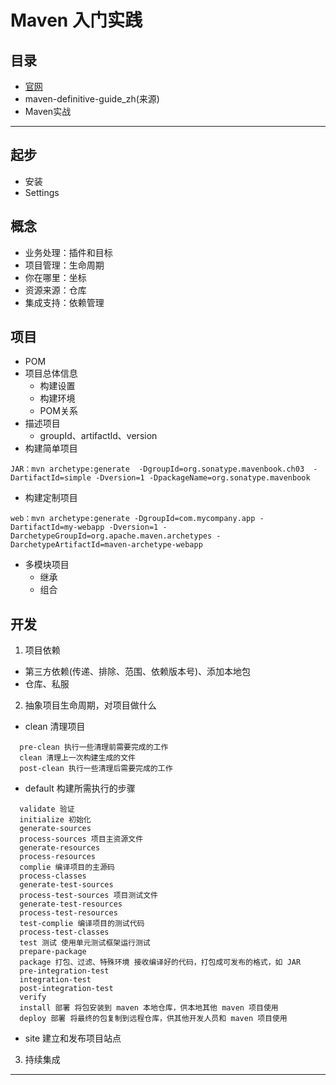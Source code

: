 #   Maven 入门实践


##   目录
-   [官网](http://maven.apache.org/)
-   maven-definitive-guide_zh(来源)
-   Maven实战

----


## 起步
- 安装
- Settings

## 概念
- 业务处理：插件和目标
- 项目管理：生命周期
- 你在哪里：坐标
- 资源来源：仓库
- 集成支持：依赖管理

## 项目
- POM
- 项目总体信息
  - 构建设置
  - 构建环境
  - POM关系
- 描述项目
  - groupId、artifactId、version
- 构建简单项目
```
JAR：mvn archetype:generate  -DgroupId=org.sonatype.mavenbook.ch03  -DartifactId=simple -Dversion=1 -DpackageName=org.sonatype.mavenbook
```
- 构建定制项目
```
web：mvn archetype:generate -DgroupId=com.mycompany.app -DartifactId=my-webapp -Dversion=1 -DarchetypeGroupId=org.apache.maven.archetypes -DarchetypeArtifactId=maven-archetype-webapp  
```

- 多模块项目
  -  继承
  -  组合

## 开发
1.  项目依赖

- 第三方依赖(传递、排除、范围、依赖版本号)、添加本地包
- 仓库、私服

2.  抽象项目生命周期，对项目做什么

- clean 清理项目
```
  pre-clean 执行一些清理前需要完成的工作
  clean 清理上一次构建生成的文件
  post-clean 执行一些清理后需要完成的工作
```
- default 构建所需执行的步骤
```
  validate 验证
  initialize 初始化
  generate-sources
  process-sources 项目主资源文件
  generate-resources
  process-resources
  complie 编译项目的主源码
  process-classes
  generate-test-sources
  process-test-sources 项目测试文件
  generate-test-resources
  process-test-resources
  test-complie 编译项目的测试代码
  process-test-classes
  test 测试 使用单元测试框架运行测试
  prepare-package
  package 打包、过滤、特殊环境 接收编译好的代码，打包成可发布的格式，如 JAR
  pre-integration-test
  integration-test
  post-integration-test
  verify
  install 部署 将包安装到 maven 本地仓库，供本地其他 maven 项目使用
  deploy 部署 将最终的包复制到远程仓库，供其他开发人员和 maven 项目使用
```
- site 建立和发布项目站点

3.  持续集成


----


